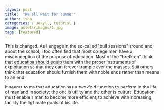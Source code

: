 ```yaml
---
layout: post
title:  "We all wait for summer"
author: isha
categories: [ Jekyll, tutorial ]
image: assets/images/1.jpg
tags: [featured]
---
```

This is changed. As I engage in the so-called "bull sessions" around and about the school, I too often find that most college men have a misconception of the purpose of education. Most of the "brethren" think that <a href="#">education should equip</a> them with the proper instruments of exploitation so that they can forever trample over the masses. Still others think that education should furnish them with noble ends rather than means to an end.

It seems to me that education has a two-fold function to perform in the life of man and in society: the one is utility and the other is culture. Education must enable a man to become more efficient, to achieve with increasing facility the ligitimate goals of his life.